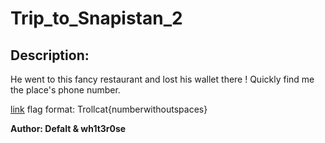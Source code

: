 
# Trip_to_Snapistan_2
## Description:
He went to this fancy restaurant and lost his wallet there !
Quickly find me the place's phone number.

[link](https://story.snapchat.com/s/o:W7_EDlXWTBiXAEEniNoMPwAAY__Pgl9WY5jcAAXbWrJJEAXbWrJF5AO1OAA/)
flag format:
Trollcat{numberwithoutspaces}

**Author: Defalt & wh1t3r0se**

